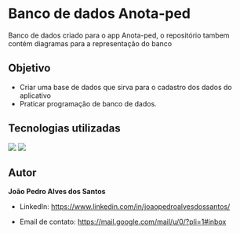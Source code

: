 # Banco de dados Anota-ped
Banco de dados criado para o app Anota-ped, o repositório tambem contém diagramas para a representação do banco

## Objetivo
- Criar uma base de dados que sirva para o cadastro dos dados do aplicativo
- Praticar programação de banco de dados.

## Tecnologias utilizadas
<img src="https://img.shields.io/badge/PostgreSQL-316192?style=for-the-badge&logo=postgresql&logoColor=white">
<img src="https://img.shields.io/badge/Heroku-430098?style=for-the-badge&logo=heroku&logoColor=white">

## Autor

<b>João Pedro Alves dos Santos</b>

- LinkedIn: https://www.linkedin.com/in/joaopedroalvesdossantos/

- Email de contato: https://mail.google.com/mail/u/0/?pli=1#inbox

